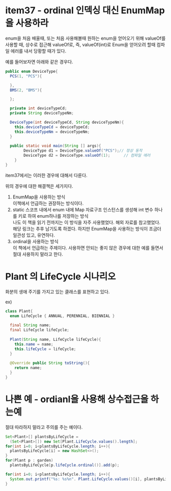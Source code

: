 # item37 - ordinal 인덱싱 대신 EnumMap을 사용하라

enum을 처음 배울때, 또는 처음 사용해볼때 원하는 enum을 얻어오기 위해 valueOf를 사용할 때, 상수로 접근해 valueOf로, 즉, valueOf(int)로 Enum을 얻어오려 할때 컴파일 에러를 내서 당황할 때가 있다.  

예를 들어보자면 아래와 같은 경우다.

```java
public enum DeviceType{
  PCS(1, "PCS"){

  },
  BMS(2, "BMS"){

  };

  private int deviceTypeCd;
  private String deviceTypeNm;

  DeviceType(int deviceTypeCd, String deviceTypeNm){
    this.deviceTypeCd = deviceTypeCd;
    this.deviceTypeNm = deviceTypeNm;
  }
  
  public static void main(String [] args){
		DeviceType d1 = DeviceType.valueOf("PCS");// 정상 동작
		DeviceType d2 = DeviceType.valueOf(1);		// 컴파일 에러
	}
}
```

item37에서는 이러한 경우에 대해서 다룬다.   

위의 경우에 대한 해결책은 세가지다. 

1. EnumMap을 사용하는 방식  
   이책에서 언급하는 권장하는 방식이다.
2. static 스코프 내에서 enum 내에 Map 자료구조 인스턴스를 생성해 int 변수 하나를 키로 하여 enum하나를 저장하는 방식   
   나도 이 책을 읽기 전까지는 이 방식을 자주 사용했었다. 해외 자료를 참고했었다. 해당 링크는 추후 남기도록 하겠다. 하지만 EnumMap을 사용하는 방식이 조금더 일관성 있고, 유연하다.  
3. ordinal을 사용하는 방식  
   이 책에서 언급하는 주제이다. 사용하면 안되는 좋지 않은 경우에 대한 예를 들면서 절대 사용하지 말라고 한다.



# Plant 의 LifeCycle 시나리오

화분의 생애 주기를 가지고 있는 클래스를 표현하고 있다.

ex)

```java
class Plant{
  enum LifeCycle { ANNUAL, PERENNIAL, BIENNIAL }
  
  final String name;
  final LifeCycle lifeCycle;
  
  Plant(String name, LifeCycle lifeCycle){
    this.name = name;
    this.lifeCycle = lifeCycle;
  }
  
  @Override public String toString(){
    return name;
  }
}
```



# 나쁜 예 - ordianl을 사용해 상수접근을 하는예 

절대 따라하지 말라고 주의를 주는 예이다. 

```java
Set<Plant>[] plantsByLifeCycle = 
  (Set<Plant>[]) new Set[Plant.LifeCycle.values().length];
for(int i=0; i<plantsByLifeCycle.length; i++){
  plantsByLifeCycle[i] = new HashSet<>();
}
for(Plant p : garden)
  plantsByLifeCycle[p.lifeCycle.ordinal()].add(p);

for(int i=0; i<plantsByLifeCycle.length; i++){
  System.out.printf("%s: %s%n". Plant.LifeCycle.values()[i], plantsByLifeCycle[i]);
}
```

